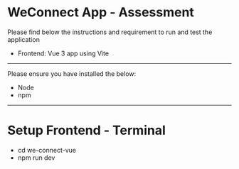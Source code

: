 # WeConnect App - Assessment

Please find below the instructions and requirement to run and test the application

- Frontend: Vue 3 app using Vite

---

Please ensure you have installed the below:

- Node
- npm

---

# Setup Frontend - Terminal

- cd we-connect-vue
- npm run dev
